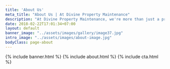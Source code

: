 ```yaml
---
title: 'About Us'
meta_title: "About Us | At Divine Property Maintenance"
description: "At Divine Property Maintenance, we're more than just a pressure washing business — we're a family-owned company that takes pride in helping our community shine, one surface at a time. With years of hands-on experience and a commitment to quality, we treat every home and business like it's our own."
date: 2018-02-22T17:01:34+07:00
layout: default
banner_image: "../assets/images/gallery/image37.jpg"
intro_image: "../assets/images/about-image.jpg"
bodyClass: page-about
--- 
```

{% include banner.html %}
{% include about.html %}
{% include cta.html %}

